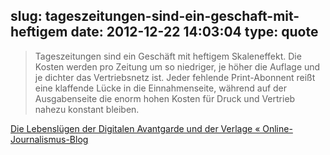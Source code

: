 slug: tageszeitungen-sind-ein-geschaft-mit-heftigem
date: 2012-12-22 14:03:04
type: quote
---

> Tageszeitungen sind ein Geschäft mit heftigem Skaleneffekt. Die Kosten werden pro Zeitung um so niedriger, je höher die Auflage und je dichter das Vertriebsnetz ist. Jeder fehlende Print-Abonnent reißt eine klaffende Lücke in die Einnahmenseite, während auf der Ausgabenseite die enorm hohen Kosten für Druck und Vertrieb nahezu konstant bleiben.

[Die Lebenslügen der Digitalen Avantgarde und der Verlage « Online-Journalismus-Blog](http://onlinejournalismusblog.com/2012/12/12/die-lebenslugen-der-digitalen-aventgarde-und-der-verlage/)
